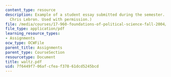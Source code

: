 ```yaml
---
content_type: resource
description: Example of a student essay submitted during the semester. (Courtesy of
  Chris Lebron. Used with permission.)
file: /media/courses/17-960-foundations-of-political-science-fall-2004/7f6449f706afcfeaf37861dcd5245bcd_waltz.pdf
file_type: application/pdf
learning_resource_types:
- Assignments
ocw_type: OCWFile
parent_title: Assignments
parent_type: CourseSection
resourcetype: Document
title: waltz.pdf
uid: 7f6449f7-06af-cfea-f378-61dcd5245bcd
---
```

